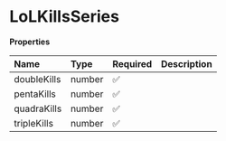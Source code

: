 # LoLKillsSeries

**Properties**

| Name        | Type   | Required | Description |
| :---------- | :----- | :------- | :---------- |
| doubleKills | number | ✅       |             |
| pentaKills  | number | ✅       |             |
| quadraKills | number | ✅       |             |
| tripleKills | number | ✅       |             |
